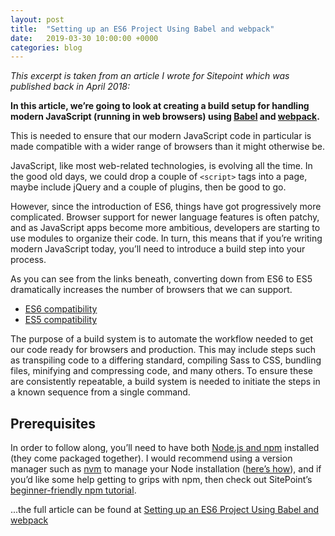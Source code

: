 ```yaml
---
layout: post
title:  "Setting up an ES6 Project Using Babel and webpack"
date:   2019-03-30 10:00:00 +0000
categories: blog
---
```

_This excerpt is taken from an article I wrote for Sitepoint which was published back in April 2018:_

**In this article, we’re going to look at creating a build setup for handling modern JavaScript (running in web browsers) using [Babel](https://babeljs.io/) and [webpack](https://webpack.js.org/).**

This is needed to ensure that our modern JavaScript code in particular is made compatible with a wider range of browsers than it might otherwise be.

JavaScript, like most web-related technologies, is evolving all the time. In the good old days, we could drop a couple of `<script>` tags into a page, maybe include jQuery and a couple of plugins, then be good to go.

However, since the introduction of ES6, things have got progressively more complicated. Browser support for newer language features is often patchy, and as JavaScript apps become more ambitious, developers are starting to use modules to organize their code. In turn, this means that if you’re writing modern JavaScript today, you’ll need to introduce a build step into your process.

As you can see from the links beneath, converting down from ES6 to ES5 dramatically increases the number of browsers that we can support.

- [ES6 compatibility](https://kangax.github.io/compat-table/es6/)
- [ES5 compatibility](https://kangax.github.io/compat-table/es5/)

The purpose of a build system is to automate the workflow needed to get our code ready for browsers and production. This may include steps such as transpiling code to a differing standard, compiling Sass to CSS, bundling files, minifying and compressing code, and many others. To ensure these are consistently repeatable, a build system is needed to initiate the steps in a known sequence from a single command.

## Prerequisites
In order to follow along, you’ll need to have both [Node.js and npm](https://nodejs.org/) installed (they come packaged together). I would recommend using a version manager such as [nvm](https://github.com/creationix/nvm) to manage your Node installation ([here’s how](https://www.sitepoint.com/quick-tip-multiple-versions-node-nvm/)), and if you’d like some help getting to grips with npm, then check out SitePoint’s [beginner-friendly npm tutorial](https://www.sitepoint.com/beginners-guide-node-package-manager/).

...the full article can be found at [Setting up an ES6 Project Using Babel and webpack](https://www.sitepoint.com/es6-babel-webpack/)


